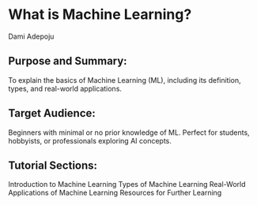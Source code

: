 # What is Machine Learning?

Dami Adepoju

## Purpose and Summary:

To explain the basics of Machine Learning (ML), including its definition, types, and real-world applications.
## Target Audience:

Beginners with minimal or no prior knowledge of ML. Perfect for students, hobbyists, or professionals exploring AI concepts.
## Tutorial Sections:

Introduction to Machine Learning
Types of Machine Learning
Real-World Applications of Machine Learning
Resources for Further Learning
